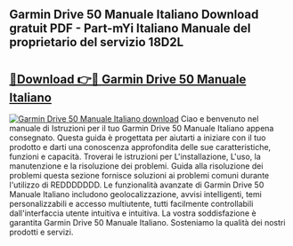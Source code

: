 ## Garmin Drive 50 Manuale Italiano Download gratuit PDF - Part-mYi Italiano Manuale del proprietario del servizio 18D2L

# <h2><a href="http://dfbgzhx.blite.top/?on=Garmin+Drive+50+Manuale+Italiano">🔗Download 👉🔴 Garmin Drive 50 Manuale Italiano</a></h2>

[![Garmin Drive 50 Manuale Italiano download](https://i.imgur.com/lujVjoI.png)](http://dfbgzhx.blite.top/?on=Garmin+Drive+50+Manuale+Italiano)
Ciao e benvenuto nel manuale di Istruzioni per il tuo Garmin Drive 50 Manuale Italiano appena consegnato. Questa guida è progettata per aiutarti a iniziare con il tuo prodotto e darti una conoscenza approfondita delle sue caratteristiche, funzioni e capacità. Troverai le istruzioni per L'installazione, L'uso, la manutenzione e la risoluzione dei problemi. Guida alla risoluzione dei problemi questa sezione fornisce soluzioni ai problemi comuni durante l'utilizzo di REDDDDDDD. Le funzionalità avanzate di Garmin Drive 50 Manuale Italiano includono geolocalizzazione, avvisi intelligenti, temi personalizzabili e accesso multiutente, tutti facilmente controllabili dall'interfaccia utente intuitiva e intuitiva. La vostra soddisfazione è garantita Garmin Drive 50 Manuale Italiano. Sosteniamo la qualità dei nostri prodotti e servizi.
